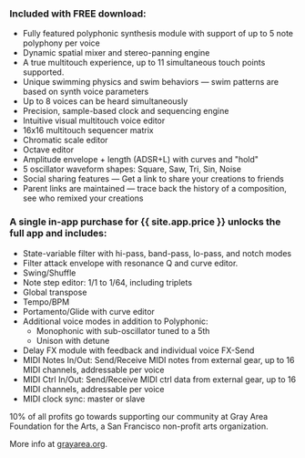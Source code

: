 
### Included with **<span class="c_fg1">FREE</span>** download:

  - Fully featured polyphonic synthesis module with support of up to 5 note polyphony per voice
  - Dynamic spatial mixer and stereo-panning engine
  - A true multitouch experience, up to 11 simultaneous touch points supported.
  - Unique swimming physics and swim behaviors — swim patterns are based on synth voice parameters
  - Up to 8 voices can be heard simultaneously
  - Precision, sample-based clock and sequencing engine
  - Intuitive visual multitouch voice editor
  - 16x16 multitouch sequencer matrix
  - Chromatic scale editor
  - Octave editor
  - Amplitude envelope + length (ADSR+L) with curves and "hold"
  - 5 oscillator waveform shapes: Square, Saw, Tri, Sin, Noise
  - Social sharing features — Get a link to share your creations to friends
  - Parent links are maintained — trace back the history of a composition, see who remixed your creations

### A single in-app purchase for **<span class="c_fg1">{{ site.app.price }}</span>** unlocks the full app and includes:

  - State-variable filter with hi-pass, band-pass, lo-pass, and notch modes
  - Filter attack envelope with resonance Q and curve editor.
  - Swing/Shuffle
  - Note step editor: 1/1 to 1/64, including triplets
  - Global transpose
  - Tempo/BPM
  - Portamento/Glide with curve editor
  - Additional voice modes in addition to Polyphonic:
    - Monophonic with sub-oscillator tuned to a 5th
    - Unison with detune
  - Delay FX module with feedback and individual voice FX-Send
  - MIDI Notes In/Out: Send/Receive MIDI notes from external gear, up to 16 MIDI channels, addressable per voice
  - MIDI Ctrl In/Out: Send/Receive MIDI ctrl data from external gear, up to 16 MIDI channels, addressable per voice
  - MIDI clock sync: master or slave

10% of all profits go towards supporting our community at Gray Area Foundation for the Arts, a San Francisco non-profit arts organization.

More info at [grayarea.org](http://grayarea.org/).
